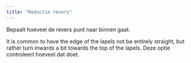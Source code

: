 ```yaml
---
title: "Reductie revers"
---
```


Bepaalt hoeveel de revers punt naar binnen gaat.

It is common to have the edge of the lapels not be entirely straight, but rather turn inwards a bit towards the top of the lapels. Deze optie controleert hoeveel dat doet.




